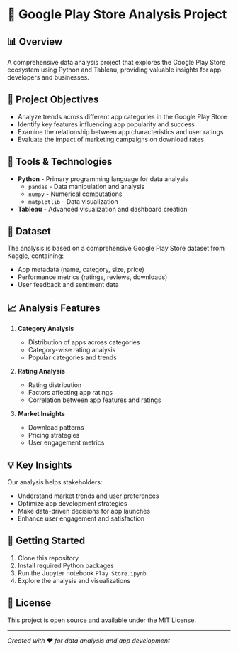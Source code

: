 # 📱 Google Play Store Analysis Project

## 📊 Overview
A comprehensive data analysis project that explores the Google Play Store ecosystem using Python and Tableau, providing valuable insights for app developers and businesses.

## 🎯 Project Objectives
- Analyze trends across different app categories in the Google Play Store
- Identify key features influencing app popularity and success
- Examine the relationship between app characteristics and user ratings
- Evaluate the impact of marketing campaigns on download rates

## 🔧 Tools & Technologies
- **Python** - Primary programming language for data analysis
  - `pandas` - Data manipulation and analysis
  - `numpy` - Numerical computations
  - `matplotlib` - Data visualization
- **Tableau** - Advanced visualization and dashboard creation

## 📂 Dataset
The analysis is based on a comprehensive Google Play Store dataset from Kaggle, containing:
- App metadata (name, category, size, price)
- Performance metrics (ratings, reviews, downloads)
- User feedback and sentiment data

## 📈 Analysis Features
1. **Category Analysis**
   - Distribution of apps across categories
   - Category-wise rating analysis
   - Popular categories and trends

2. **Rating Analysis**
   - Rating distribution
   - Factors affecting app ratings
   - Correlation between app features and ratings

3. **Market Insights**
   - Download patterns
   - Pricing strategies
   - User engagement metrics

## 💡 Key Insights
Our analysis helps stakeholders:
- Understand market trends and user preferences
- Optimize app development strategies
- Make data-driven decisions for app launches
- Enhance user engagement and satisfaction

## 🚀 Getting Started
1. Clone this repository
2. Install required Python packages
3. Run the Jupyter notebook `Play Store.ipynb`
4. Explore the analysis and visualizations

## 📜 License
This project is open source and available under the MIT License.

---
*Created with ❤️ for data analysis and app development* 
